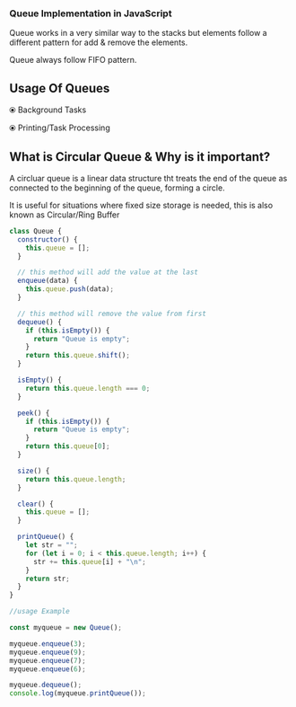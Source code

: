 ### Queue Implementation in JavaScript

Queue works in a very similar way to the stacks but elements follow a different pattern for add & remove the elements.

Queue always follow FIFO pattern.

## Usage Of Queues

⦿ Background Tasks

⦿ Printing/Task Processing

## What is Circular Queue & Why is it important?

A circluar queue is a linear data structure tht treats the end of the queue as connected to the beginning of the queue, forming a circle.

It is useful for situations where fixed size storage is needed, this is also known as Circular/Ring Buffer

```js
class Queue {
  constructor() {
    this.queue = [];
  }

  // this method will add the value at the last
  enqueue(data) {
    this.queue.push(data);
  }

  // this method will remove the value from first
  dequeue() {
    if (this.isEmpty()) {
      return "Queue is empty";
    }
    return this.queue.shift();
  }

  isEmpty() {
    return this.queue.length === 0;
  }

  peek() {
    if (this.isEmpty()) {
      return "Queue is empty";
    }
    return this.queue[0];
  }

  size() {
    return this.queue.length;
  }

  clear() {
    this.queue = [];
  }

  printQueue() {
    let str = "";
    for (let i = 0; i < this.queue.length; i++) {
      str += this.queue[i] + "\n";
    }
    return str;
  }
}

//usage Example

const myqueue = new Queue();

myqueue.enqueue(3);
myqueue.enqueue(9);
myqueue.enqueue(7);
myqueue.enqueue(6);

myqueue.dequeue();
console.log(myqueue.printQueue());
```
